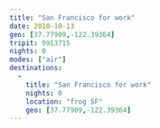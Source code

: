 ```yaml
---
title: "San Francisco for work"
date: 2010-10-13
geo: [37.77909,-122.39364]
tripit: 9913715
nights: 0
modes: ["air"]
destinations:
  -
    title: "San Francisco for work"
    nights: 0
    location: "frog SF"
    geo: [37.77909,-122.39364]
---
```



